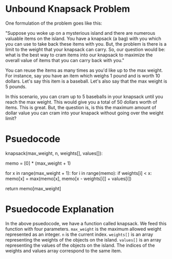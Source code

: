 # Unbound Knapsack Problem

One formulation of the problem goes like this:

"Suppose you woke up on a mysterious island and there are numerous valuable items on the island. You have a knapsack (a bag) with you which you can use to take back these items with you. But, the problem is there is a limit to the weight that your knapsack can carry. So, our question would be: what is the best way to cram items into our knapsack to maximize the overall value of items that you can carry back with you."

You can reuse the items as many times as you'd like up to the max weight. For instance, say you have an item which weighs 1 pound and is worth 10 dollars. Let's say this item is a baseball. Let's also say that the max weight is 5 pounds. 

In this scenario, you can cram up to 5 baseballs in your knapsack until you reach the max weight. This would give you a total of 50 dollars worth of items. This is great. But, the question is, is this the maximum amount of dollar value you can cram into your knapack without going over the weight limit?

# Psuedocode 

knapsack(max_weight, n, weights[], values[]):
  
  memo = [0] * (max_weight + 1)
  
  for x in range(max_weight + 1):
    for i in range(memo):
      if weights[i] < x:
        memo[x] = max(memo[x], memo[x - weights[i]] + values[i])
  
  return memo[max_weight]

# Psuedocode Explanation

In the above psuedocode, we have a function called knapsack. We feed this function with four parameters. `max_weight` is the maximum allowed weight represented as an integer. `n` is the current index. `weights[]` is an array representing the weights of the objects on the island. `values[]` is an array representing the values of the objects on the island. The indices of the weights and values array correspond to the same item. 



